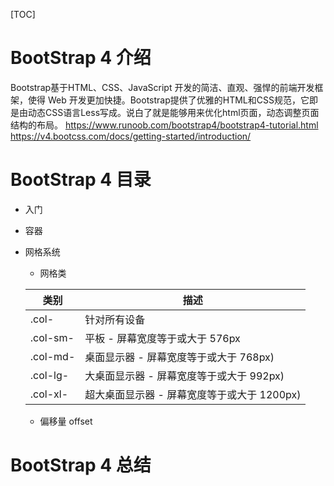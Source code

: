 [TOC]
# BootStrap 4 介绍
Bootstrap基于HTML、CSS、JavaScript 开发的简洁、直观、强悍的前端开发框架，使得 Web 开发更加快捷。Bootstrap提供了优雅的HTML和CSS规范，它即是由动态CSS语言Less写成。说白了就是能够用来优化html页面，动态调整页面结构的布局。
https://www.runoob.com/bootstrap4/bootstrap4-tutorial.html
https://v4.bootcss.com/docs/getting-started/introduction/
# BootStrap 4 目录
* 入门
* 容器

* 网格系统
    * 网格类

    类别 | 描述
    --- | ---
    .col- |针对所有设备
    .col-sm- | 平板 - 屏幕宽度等于或大于 576px
    .col-md- | 桌面显示器 - 屏幕宽度等于或大于 768px)
    .col-lg- |大桌面显示器 - 屏幕宽度等于或大于 992px)
    .col-xl- | 超大桌面显示器 - 屏幕宽度等于或大于 1200px)
    * 偏移量 offset

# BootStrap 4 总结
